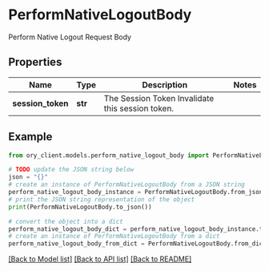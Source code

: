 # PerformNativeLogoutBody

Perform Native Logout Request Body

## Properties

Name | Type | Description | Notes
------------ | ------------- | ------------- | -------------
**session_token** | **str** | The Session Token  Invalidate this session token. | 

## Example

```python
from ory_client.models.perform_native_logout_body import PerformNativeLogoutBody

# TODO update the JSON string below
json = "{}"
# create an instance of PerformNativeLogoutBody from a JSON string
perform_native_logout_body_instance = PerformNativeLogoutBody.from_json(json)
# print the JSON string representation of the object
print(PerformNativeLogoutBody.to_json())

# convert the object into a dict
perform_native_logout_body_dict = perform_native_logout_body_instance.to_dict()
# create an instance of PerformNativeLogoutBody from a dict
perform_native_logout_body_from_dict = PerformNativeLogoutBody.from_dict(perform_native_logout_body_dict)
```
[[Back to Model list]](../README.md#documentation-for-models) [[Back to API list]](../README.md#documentation-for-api-endpoints) [[Back to README]](../README.md)


